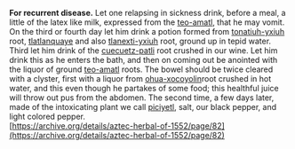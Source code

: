 **For recurrent disease.** Let one relapsing in sickness drink, before a meal, a little of the latex like milk, expressed from the [teo-amatl](Teo-amatl.md), that he may vomit. On the third or fourth day let him drink a potion formed from [tonatiuh-yxiuh](Tonatiuh_yxiuh_v1.md) root, [tlatlanquaye](Tlatlanquaye.md) and also [tlanexti-yxiuh](Tlanextia-yxiuh.md) root, ground up in tepid water. Third let him drink of the [cuecuetz-patli](Cuecuetz-patli.md) root crushed in our wine. Let him drink this as he enters the bath, and then on coming out be anointed with the liquor of ground [teo-amatl](Teo-amatl.md) roots. The bowel should be twice cleared with a clyster, first with a liquor from [ohua-xocoyolin](Ohua-xoxocoyolin.md)root crushed in hot water, and this even though he partakes of some food; this healthful juice will throw out pus from the abdomen. The second time, a few days later, made of the intoxicating plant we call [piciyetl](Piciyetl.md), salt, our black pepper, and light colored pepper.  
[https://archive.org/details/aztec-herbal-of-1552/page/82](https://archive.org/details/aztec-herbal-of-1552/page/82)  

